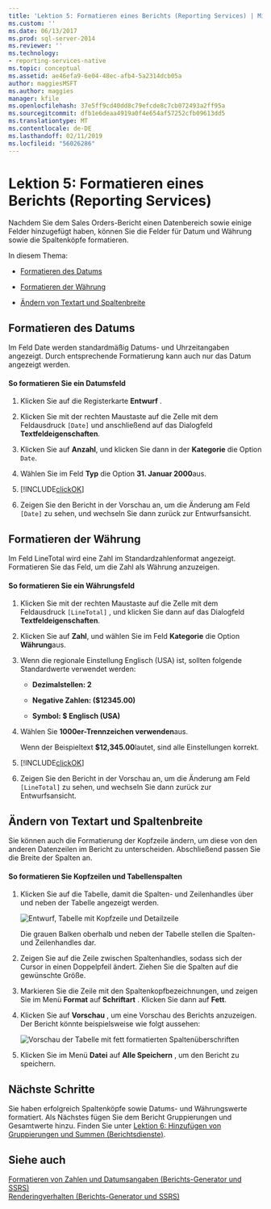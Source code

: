 ```yaml
---
title: 'Lektion 5: Formatieren eines Berichts (Reporting Services) | Microsoft-Dokumentation'
ms.custom: ''
ms.date: 06/13/2017
ms.prod: sql-server-2014
ms.reviewer: ''
ms.technology:
- reporting-services-native
ms.topic: conceptual
ms.assetid: ae46efa9-6e04-48ec-afb4-5a2314dcb05a
author: maggiesMSFT
ms.author: maggies
manager: kfile
ms.openlocfilehash: 37e5ff9cd40dd8c79efcde8c7cb072493a2ff95a
ms.sourcegitcommit: dfb1e6deaa4919a0f4e654af57252cfb09613dd5
ms.translationtype: MT
ms.contentlocale: de-DE
ms.lasthandoff: 02/11/2019
ms.locfileid: "56026286"
---
```

# <a name="lesson-5-formatting-a-report-reporting-services"></a>Lektion 5: Formatieren eines Berichts (Reporting Services)
  Nachdem Sie dem Sales Orders-Bericht einen Datenbereich sowie einige Felder hinzugefügt haben, können Sie die Felder für Datum und Währung sowie die Spaltenköpfe formatieren.  
  
 In diesem Thema:  
  
-   [Formatieren des Datums](#bkmk_format_date)  
  
-   [Formatieren der Währung](#bkmk_format_currency)  
  
-   [Ändern von Textart und Spaltenbreite](#bkmk_change_textstyle)  
  
##  <a name="bkmk_format_date"></a> Formatieren des Datums  
 Im Feld Date werden standardmäßig Datums- und Uhrzeitangaben angezeigt. Durch entsprechende Formatierung kann auch nur das Datum angezeigt werden.  
  
#### <a name="to-format-a-date-field"></a>So formatieren Sie ein Datumsfeld  
  
1.  Klicken Sie auf die Registerkarte **Entwurf** .  
  
2.  Klicken Sie mit der rechten Maustaste auf die Zelle mit dem Feldausdruck `[Date]` und anschließend auf das Dialogfeld **Textfeldeigenschaften**.  
  
3.  Klicken Sie auf **Anzahl**, und klicken Sie dann in der **Kategorie** die Option `Date`.  
  
4.  Wählen Sie im Feld **Typ** die Option **31. Januar 2000**aus.  
  
5.  [!INCLUDE[clickOK](../includes/clickok-md.md)]  
  
6.  Zeigen Sie den Bericht in der Vorschau an, um die Änderung am Feld `[Date]` zu sehen, und wechseln Sie dann zurück zur Entwurfsansicht.  
  
##  <a name="bkmk_format_currency"></a> Formatieren der Währung  
 Im Feld LineTotal wird eine Zahl im Standardzahlenformat angezeigt. Formatieren Sie das Feld, um die Zahl als Währung anzuzeigen.  
  
#### <a name="to-format-a-currency-field"></a>So formatieren Sie ein Währungsfeld  
  
1.  Klicken Sie mit der rechten Maustaste auf die Zelle mit dem Feldausdruck `[LineTotal]` , und klicken Sie dann auf das Dialogfeld **Textfeldeigenschaften**.  
  
2.  Klicken Sie auf **Zahl**, und wählen Sie im Feld **Kategorie** die Option **Währung**aus.  
  
3.  Wenn die regionale Einstellung Englisch (USA) ist, sollten folgende Standardwerte verwendet werden:  
  
    -   **Dezimalstellen: 2**  
  
    -   **Negative Zahlen: ($12345.00)**  
  
    -   **Symbol: $ Englisch (USA)**  
  
4.  Wählen Sie **1000er-Trennzeichen verwenden**aus.  
  
     Wenn der Beispieltext **$12,345.00**lautet, sind alle Einstellungen korrekt.  
  
5.  [!INCLUDE[clickOK](../includes/clickok-md.md)]  
  
6.  Zeigen Sie den Bericht in der Vorschau an, um die Änderung am Feld `[LineTotal]` zu sehen, und wechseln Sie dann zurück zur Entwurfsansicht.  
  
##  <a name="bkmk_change_textstyle"></a> Ändern von Textart und Spaltenbreite  
 Sie können auch die Formatierung der Kopfzeile ändern, um diese von den anderen Datenzeilen im Bericht zu unterscheiden. Abschließend passen Sie die Breite der Spalten an.  
  
#### <a name="to-format-header-rows-and-table-columns"></a>So formatieren Sie Kopfzeilen und Tabellenspalten  
  
1.  Klicken Sie auf die Tabelle, damit die Spalten- und Zeilenhandles über und neben der Tabelle angezeigt werden.  
  
     ![Entwurf, Tabelle mit Kopfzeile und Detailzeile](../../2014/tutorials/media/rs-basictabledetailsdesign.gif "Design, Tabelle mit Kopfzeile und Detailzeile")  
  
     Die grauen Balken oberhalb und neben der Tabelle stellen die Spalten- und Zeilenhandles dar.  
  
2.  Zeigen Sie auf die Zeile zwischen Spaltenhandles, sodass sich der Cursor in einen Doppelpfeil ändert. Ziehen Sie die Spalten auf die gewünschte Größe.  
  
3.  Markieren Sie die Zeile mit den Spaltenkopfbezeichnungen, und zeigen Sie im Menü **Format** auf **Schriftart** . Klicken Sie dann auf **Fett**.  
  
4.  Klicken Sie auf **Vorschau** , um eine Vorschau des Berichts anzuzeigen. Der Bericht könnte beispielsweise wie folgt aussehen:  
  
     ![Vorschau der Tabelle mit fett formatierten Spaltenüberschriften](../../2014/tutorials/media/rs-basictabledetailsformattedpreview.gif "Preview of table with bold column headers")  
  
5.  Klicken Sie im Menü **Datei** auf **Alle Speichern** , um den Bericht zu speichern.  
  
## <a name="next-steps"></a>Nächste Schritte  
 Sie haben erfolgreich Spaltenköpfe sowie Datums- und Währungswerte formatiert. Als Nächstes fügen Sie dem Bericht Gruppierungen und Gesamtwerte hinzu. Finden Sie unter [Lektion 6: Hinzufügen von Gruppierungen und Summen &#40;Berichtsdienste&#41;](../reporting-services/lesson-6-adding-grouping-and-totals-reporting-services.md).  
  
## <a name="see-also"></a>Siehe auch  
 [Formatieren von Zahlen und Datumsangaben &#40;Berichts-Generator und SSRS&#41;](report-design/formatting-numbers-and-dates-report-builder-and-ssrs.md)   
 [Renderingverhalten (Berichts-Generator und SSRS)](report-design/rendering-behaviors-report-builder-and-ssrs.md)  
  
  
